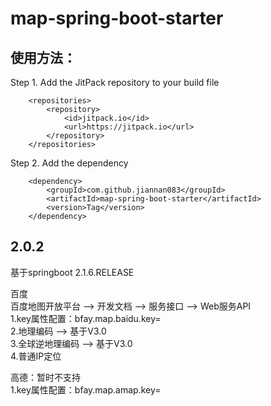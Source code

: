 # map-spring-boot-starter
## 使用方法：  
Step 1. Add the JitPack repository to your build file  
```
	<repositories>
		<repository>
		    <id>jitpack.io</id>
		    <url>https://jitpack.io</url>
		</repository>
	</repositories> 
```
Step 2. Add the dependency  
```
	<dependency>
	    <groupId>com.github.jiannan083</groupId>
	    <artifactId>map-spring-boot-starter</artifactId>
	    <version>Tag</version>
	</dependency>
```
## 2.0.2
基于springboot 2.1.6.RELEASE  

百度  
百度地图开放平台 --> 开发文档 --> 服务接口 --> Web服务API  
1.key属性配置：bfay.map.baidu.key=  
2.地理编码 --> 基于V3.0  
3.全球逆地理编码 --> 基于V3.0  
4.普通IP定位  

高德：暂时不支持  
1.key属性配置：bfay.map.amap.key=